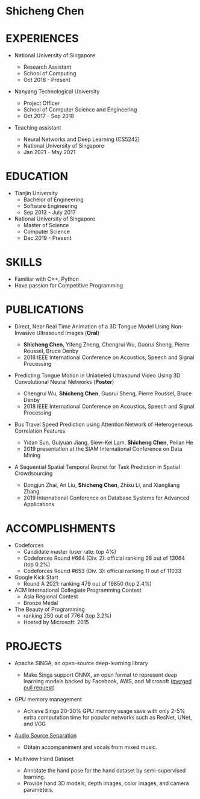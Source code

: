 # Shicheng Chen

# EXPERIENCES
- National University of Singapore
    - Research Assistant
    - School of Computing
    - Oct 2018 - Present

- Nanyang Technological University
    - Project Officer
    - School of Computer Science and Engineering
    - Oct 2017 - Sep 2018

- Teaching assistant
    - Neural Networks and Deep Learning (CS5242)
    - National University of Singapore
    - Jan 2021 - May 2021

# EDUCATION
- Tianjin University
    - Bachelor of Engineering
    - Software Engineering
    - Sep 2013 - July 2017
- National University of Singapore
    - Master of Science
    - Computer Science
    - Dec 2019 - Present


# SKILLS
- Familiar with C++, Python
- Have passion for Competitive Programming
    

# PUBLICATIONS
- Direct, Near Real Time Animation of a 3D Tongue Model Using Non-Invasive Ultrasound Images (**Oral**)
	- **Shicheng Chen**, Yifeng Zheng, Chengrui Wu, Guorui Sheng, Pierre Roussel, Bruce Denby
	- 2018 IEEE International Conference on Acoustics, Speech and Signal Processing
    
- Predicting Tongue Motion in Unlabeled Ultrasound Video Using 3D Convolutional Neural Networks (**Poster**)
    
	- Chengrui Wu, **Shicheng Chen**, Guorui Sheng, Pierre Roussel, Bruce Denby
	- 2018 IEEE International Conference on Acoustics, Speech and Signal Processing
    
- Bus Travel Speed Prediction using Attention Network of Heterogeneous Correlation Features
	- Yidan Sun, Guiyuan Jiang, Siew-Kei Lam, **Shicheng Chen**, Peilan He
	- 2019 presentation at the SIAM International Conference on Data Mining	
	
- A Sequential Spatial Temporal Resnet for Task Prediction in Spatial Crowdsourcing
	- Dongjun Zhai, An Liu, **Shicheng Chen**, Zhixu Li, and Xiangliang Zhang
	- 2019 International Conference on Database Systems for Advanced Applications

# ACCOMPLISHMENTS 
- Codeforces 
	- Candidate master (user rate: top 4%)
	- Codeforces Round #664 (Div. 2): official ranking 38 out of 13064 (top 0.2%)
	- Codeforces Round #653 (Div. 3): official ranking 11 out of 11033
- Google Kick Start
    - Round A 2021: ranking 479 out of 19850 (top 2.4%)
- ACM International Collegiate Programming Contest
	- Asia Regional Contest 
	- Bronze Medal
- The Beauty of Programming
	- ranking 250 out of 7764 (top 3.2%)
	- Hosted by Microsoft: 2015

# PROJECTS
- Apache SINGA, an open-source deep-learning library
    - Make Singa support ONNX, an open format to represent deep learning models backed by Facebook, AWS, and Microsoft ([merged pull request](https://github.com/apache/incubator-singa/pull/444))

- GPU memory management
    - Achieve Singa 20-30% GPU memory usage save with only 2-5% extra computation time for popular networks such as ResNet, UNet, and VGG
    
- [Audio Source Separation](https://github.com/ShichengChen/Audio-Source-Separation)
    - Obtain accompaniment and vocals from mixed music.
   
- Multiview Hand Dataset
    - Annotate the hand pose for the hand dataset by semi-supervised learning.
    - Provide hand 3D models, depth images, color images, and camera parameters.